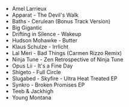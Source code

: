 * Amel Larrieux
* Apparat - The Devil's Walk
* Baths - Cerulean (Bonus Track Version)
* Big Gigantic
* Drifting in Silence - Wakeup
* Hudson Mohawke - Butter
* Klaus Schulze - Irrlicht
* Lal Meri - Bad Things (Carmen Rizzo Remix)
* Ninja Tune - Zen Retrospective of Ninja Tune
* Opus Lii - It's a Fine Day
* Shigeto - Full Circle
* Slugabed - Skyfire - Ultra Heat Treated EP
* Synkro - Broken Promises EP
* Teeb & Jackhigh
* Young Montana

